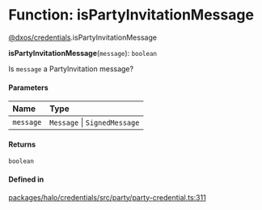 # Function: isPartyInvitationMessage

[@dxos/credentials](../modules/dxos_credentials.md).isPartyInvitationMessage

**isPartyInvitationMessage**(`message`): `boolean`

Is `message` a PartyInvitation message?

#### Parameters

| Name | Type |
| :------ | :------ |
| `message` | `Message` \| `SignedMessage` |

#### Returns

`boolean`

#### Defined in

[packages/halo/credentials/src/party/party-credential.ts:311](https://github.com/dxos/dxos/blob/db8188dae/packages/halo/credentials/src/party/party-credential.ts#L311)
